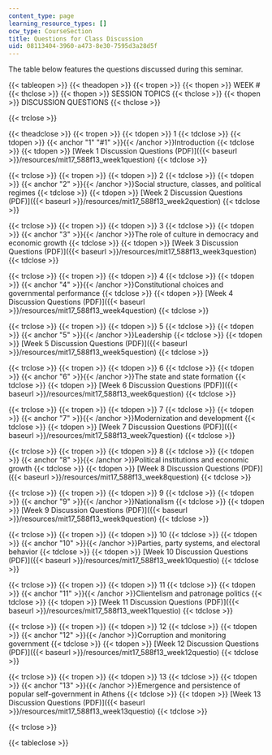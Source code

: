 ```yaml
---
content_type: page
learning_resource_types: []
ocw_type: CourseSection
title: Questions for Class Discussion
uid: 08113404-3960-a473-8e30-7595d3a28d5f
---
```


The table below features the questions discussed during this seminar.

{{< tableopen >}}
{{< theadopen >}}
{{< tropen >}}
{{< thopen >}}
WEEK #
{{< thclose >}}
{{< thopen >}}
SESSION TOPICS
{{< thclose >}}
{{< thopen >}}
DISCUSSION QUESTIONS
{{< thclose >}}

{{< trclose >}}

{{< theadclose >}}
{{< tropen >}}
{{< tdopen >}}
1
{{< tdclose >}}
{{< tdopen >}}
{{< anchor "1" "#1" >}}{{< /anchor >}}Introduction
{{< tdclose >}}
{{< tdopen >}}
[Week 1 Discussion Questions (PDF)]({{< baseurl >}}/resources/mit17_588f13_week1question)
{{< tdclose >}}

{{< trclose >}}
{{< tropen >}}
{{< tdopen >}}
2
{{< tdclose >}}
{{< tdopen >}}
{{< anchor "2" >}}{{< /anchor >}}Social structure, classes, and political regimes
{{< tdclose >}}
{{< tdopen >}}
[Week 2 Discussion Questions (PDF)]({{< baseurl >}}/resources/mit17_588f13_week2question)
{{< tdclose >}}

{{< trclose >}}
{{< tropen >}}
{{< tdopen >}}
3
{{< tdclose >}}
{{< tdopen >}}
{{< anchor "3" >}}{{< /anchor >}}The role of culture in democracy and economic growth
{{< tdclose >}}
{{< tdopen >}}
[Week 3 Discussion Questions (PDF)]({{< baseurl >}}/resources/mit17_588f13_week3question)
{{< tdclose >}}

{{< trclose >}}
{{< tropen >}}
{{< tdopen >}}
4
{{< tdclose >}}
{{< tdopen >}}
{{< anchor "4" >}}{{< /anchor >}}Constitutional choices and governmental performance
{{< tdclose >}}
{{< tdopen >}}
[Week 4 Discussion Questions (PDF)]({{< baseurl >}}/resources/mit17_588f13_week4question)
{{< tdclose >}}

{{< trclose >}}
{{< tropen >}}
{{< tdopen >}}
5
{{< tdclose >}}
{{< tdopen >}}
{{< anchor "5" >}}{{< /anchor >}}Leadership
{{< tdclose >}}
{{< tdopen >}}
[Week 5 Discussion Questions (PDF)]({{< baseurl >}}/resources/mit17_588f13_week5question)
{{< tdclose >}}

{{< trclose >}}
{{< tropen >}}
{{< tdopen >}}
6
{{< tdclose >}}
{{< tdopen >}}
{{< anchor "6" >}}{{< /anchor >}}The state and state formation
{{< tdclose >}}
{{< tdopen >}}
[Week 6 Discussion Questions (PDF)]({{< baseurl >}}/resources/mit17_588f13_week6question)
{{< tdclose >}}

{{< trclose >}}
{{< tropen >}}
{{< tdopen >}}
7
{{< tdclose >}}
{{< tdopen >}}
{{< anchor "7" >}}{{< /anchor >}}Modernization and development
{{< tdclose >}}
{{< tdopen >}}
[Week 7 Discussion Questions (PDF)]({{< baseurl >}}/resources/mit17_588f13_week7question)
{{< tdclose >}}

{{< trclose >}}
{{< tropen >}}
{{< tdopen >}}
8
{{< tdclose >}}
{{< tdopen >}}
{{< anchor "8" >}}{{< /anchor >}}Political institutions and economic growth
{{< tdclose >}}
{{< tdopen >}}
[Week 8 Discussion Questions (PDF)]({{< baseurl >}}/resources/mit17_588f13_week8question)
{{< tdclose >}}

{{< trclose >}}
{{< tropen >}}
{{< tdopen >}}
9
{{< tdclose >}}
{{< tdopen >}}
{{< anchor "9" >}}{{< /anchor >}}Nationalism
{{< tdclose >}}
{{< tdopen >}}
[Week 9 Discussion Questions (PDF)]({{< baseurl >}}/resources/mit17_588f13_week9question)
{{< tdclose >}}

{{< trclose >}}
{{< tropen >}}
{{< tdopen >}}
10
{{< tdclose >}}
{{< tdopen >}}
{{< anchor "10" >}}{{< /anchor >}}Parties, party systems, and electoral behavior
{{< tdclose >}}
{{< tdopen >}}
[Week 10 Discussion Questions (PDF)]({{< baseurl >}}/resources/mit17_588f13_week10questio)
{{< tdclose >}}

{{< trclose >}}
{{< tropen >}}
{{< tdopen >}}
11
{{< tdclose >}}
{{< tdopen >}}
{{< anchor "11" >}}{{< /anchor >}}Clientelism and patronage politics
{{< tdclose >}}
{{< tdopen >}}
[Week 11 Discussion Questions (PDF)]({{< baseurl >}}/resources/mit17_588f13_week11questio)
{{< tdclose >}}

{{< trclose >}}
{{< tropen >}}
{{< tdopen >}}
12
{{< tdclose >}}
{{< tdopen >}}
{{< anchor "12" >}}{{< /anchor >}}Corruption and monitoring government
{{< tdclose >}}
{{< tdopen >}}
[Week 12 Discussion Questions (PDF)]({{< baseurl >}}/resources/mit17_588f13_week12questio)
{{< tdclose >}}

{{< trclose >}}
{{< tropen >}}
{{< tdopen >}}
13
{{< tdclose >}}
{{< tdopen >}}
{{< anchor "13" >}}{{< /anchor >}}Emergence and persistence of popular self-government in Athens
{{< tdclose >}}
{{< tdopen >}}
[Week 13 Discussion Questions (PDF)]({{< baseurl >}}/resources/mit17_588f13_week13questio)
{{< tdclose >}}

{{< trclose >}}

{{< tableclose >}}